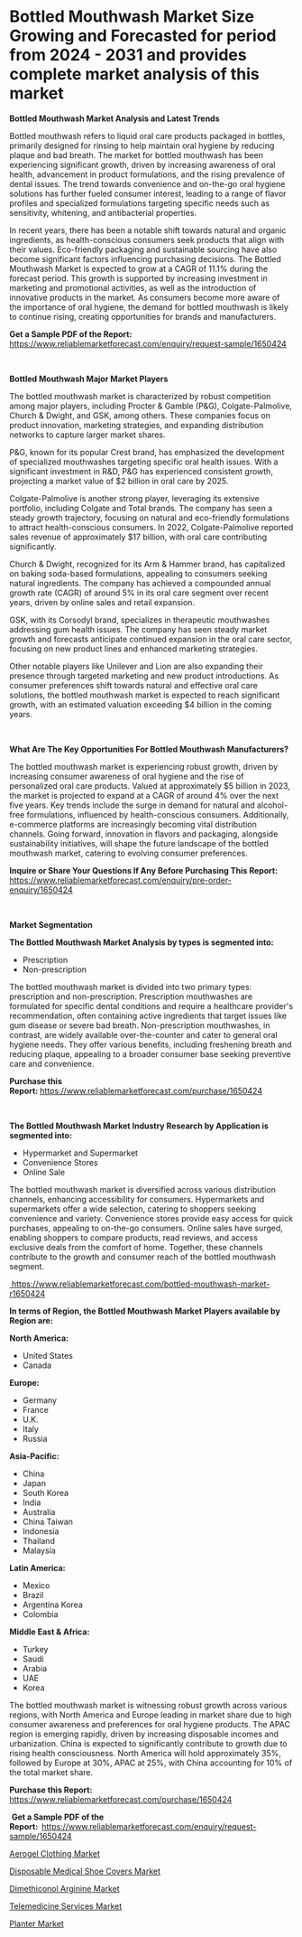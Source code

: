 <p><h1>Bottled Mouthwash Market Size Growing and Forecasted for period from 2024 - 2031 and provides complete market analysis of this market</h1></p><p><strong>Bottled Mouthwash Market Analysis and Latest Trends</strong></p>
<p><p>Bottled mouthwash refers to liquid oral care products packaged in bottles, primarily designed for rinsing to help maintain oral hygiene by reducing plaque and bad breath. The market for bottled mouthwash has been experiencing significant growth, driven by increasing awareness of oral health, advancement in product formulations, and the rising prevalence of dental issues. The trend towards convenience and on-the-go oral hygiene solutions has further fueled consumer interest, leading to a range of flavor profiles and specialized formulations targeting specific needs such as sensitivity, whitening, and antibacterial properties.</p><p>In recent years, there has been a notable shift towards natural and organic ingredients, as health-conscious consumers seek products that align with their values. Eco-friendly packaging and sustainable sourcing have also become significant factors influencing purchasing decisions. The Bottled Mouthwash Market is expected to grow at a CAGR of 11.1% during the forecast period. This growth is supported by increasing investment in marketing and promotional activities, as well as the introduction of innovative products in the market. As consumers become more aware of the importance of oral hygiene, the demand for bottled mouthwash is likely to continue rising, creating opportunities for brands and manufacturers.</p></p>
<p><strong>Get a Sample PDF of the Report:&nbsp;</strong> <a href="https://www.reliablemarketforecast.com/enquiry/request-sample/1650424?utm_campaign=1130&utm_medium=2&utm_source=Github&utm_content=ia&utm_term=26092024&utm_id=bottled-mouthwash">https://www.reliablemarketforecast.com/enquiry/request-sample/1650424</a></p>
<p>&nbsp;</p>
<p><strong>Bottled Mouthwash Major Market Players</strong></p>
<p><p>The bottled mouthwash market is characterized by robust competition among major players, including Procter & Gamble (P&G), Colgate-Palmolive, Church & Dwight, and GSK, among others. These companies focus on product innovation, marketing strategies, and expanding distribution networks to capture larger market shares.</p><p>P&G, known for its popular Crest brand, has emphasized the development of specialized mouthwashes targeting specific oral health issues. With a significant investment in R&D, P&G has experienced consistent growth, projecting a market value of $2 billion in oral care by 2025.</p><p>Colgate-Palmolive is another strong player, leveraging its extensive portfolio, including Colgate and Total brands. The company has seen a steady growth trajectory, focusing on natural and eco-friendly formulations to attract health-conscious consumers. In 2022, Colgate-Palmolive reported sales revenue of approximately $17 billion, with oral care contributing significantly.</p><p>Church & Dwight, recognized for its Arm & Hammer brand, has capitalized on baking soda-based formulations, appealing to consumers seeking natural ingredients. The company has achieved a compounded annual growth rate (CAGR) of around 5% in its oral care segment over recent years, driven by online sales and retail expansion.</p><p>GSK, with its Corsodyl brand, specializes in therapeutic mouthwashes addressing gum health issues. The company has seen steady market growth and forecasts anticipate continued expansion in the oral care sector, focusing on new product lines and enhanced marketing strategies.</p><p>Other notable players like Unilever and Lion are also expanding their presence through targeted marketing and new product introductions. As consumer preferences shift towards natural and effective oral care solutions, the bottled mouthwash market is expected to reach significant growth, with an estimated valuation exceeding $4 billion in the coming years.</p></p>
<p>&nbsp;</p>
<p><strong>What Are The Key Opportunities For Bottled Mouthwash Manufacturers?</strong></p>
<p><p>The bottled mouthwash market is experiencing robust growth, driven by increasing consumer awareness of oral hygiene and the rise of personalized oral care products. Valued at approximately $5 billion in 2023, the market is projected to expand at a CAGR of around 4% over the next five years. Key trends include the surge in demand for natural and alcohol-free formulations, influenced by health-conscious consumers. Additionally, e-commerce platforms are increasingly becoming vital distribution channels. Going forward, innovation in flavors and packaging, alongside sustainability initiatives, will shape the future landscape of the bottled mouthwash market, catering to evolving consumer preferences.</p></p>
<p><strong>Inquire or Share Your Questions If Any Before Purchasing This Report:</strong> <a href="https://www.reliablemarketforecast.com/enquiry/pre-order-enquiry/1650424?utm_campaign=1130&utm_medium=2&utm_source=Github&utm_content=ia&utm_term=26092024&utm_id=bottled-mouthwash">https://www.reliablemarketforecast.com/enquiry/pre-order-enquiry/1650424</a></p>
<p>&nbsp;</p>
<p><strong>Market Segmentation</strong></p>
<p><strong>The Bottled Mouthwash Market Analysis by types is segmented into:</strong></p>
<p><ul><li>Prescription</li><li>Non-prescription</li></ul></p>
<p><p>The bottled mouthwash market is divided into two primary types: prescription and non-prescription. Prescription mouthwashes are formulated for specific dental conditions and require a healthcare provider's recommendation, often containing active ingredients that target issues like gum disease or severe bad breath. Non-prescription mouthwashes, in contrast, are widely available over-the-counter and cater to general oral hygiene needs. They offer various benefits, including freshening breath and reducing plaque, appealing to a broader consumer base seeking preventive care and convenience.</p></p>
<p><strong>Purchase this Report:&nbsp;</strong><a href="https://www.reliablemarketforecast.com/purchase/1650424?utm_campaign=1130&utm_medium=2&utm_source=Github&utm_content=ia&utm_term=26092024&utm_id=bottled-mouthwash">https://www.reliablemarketforecast.com/purchase/1650424</a></p>
<p>&nbsp;</p>
<p><strong>The Bottled Mouthwash Market Industry Research by Application is segmented into:</strong></p>
<p><ul><li>Hypermarket and Supermarket</li><li>Convenience Stores</li><li>Online Sale</li></ul></p>
<p><p>The bottled mouthwash market is diversified across various distribution channels, enhancing accessibility for consumers. Hypermarkets and supermarkets offer a wide selection, catering to shoppers seeking convenience and variety. Convenience stores provide easy access for quick purchases, appealing to on-the-go consumers. Online sales have surged, enabling shoppers to compare products, read reviews, and access exclusive deals from the comfort of home. Together, these channels contribute to the growth and consumer reach of the bottled mouthwash segment.</p></p>
<p><a href="https://www.reliablemarketforecast.com/bottled-mouthwash-market-r1650424?utm_campaign=1130&utm_medium=2&utm_source=Github&utm_content=ia&utm_term=26092024&utm_id=bottled-mouthwash">&nbsp;https://www.reliablemarketforecast.com/bottled-mouthwash-market-r1650424</a></p>
<p><strong>In terms of Region, the Bottled Mouthwash Market Players available by Region are:</strong></p>
<p>
    <p> <strong> North America: </strong>
        <ul>
            <li>United States</li>
            <li>Canada</li>
        </ul>
        </p> 
    <p> <strong> Europe: </strong>
        <ul>
            <li>Germany</li>
            <li>France</li>
            <li>U.K.</li>
            <li>Italy</li>
            <li>Russia</li>
        </ul>
        </p> 
    <p> <strong> Asia-Pacific: </strong>
        <ul>
            <li>China</li>
            <li>Japan</li>
            <li>South Korea</li>
            <li>India</li>
            <li>Australia</li>
            <li>China Taiwan</li>
            <li>Indonesia</li>
            <li>Thailand</li>
            <li>Malaysia</li>
        </ul>
        </p> 
    <p> <strong> Latin America: </strong>
        <ul>
            <li>Mexico</li>
            <li>Brazil</li>
            <li>Argentina Korea</li>
            <li>Colombia</li>
        </ul>
        </p> 
    <p> <strong> Middle East & Africa: </strong>
        <ul>
            <li>Turkey</li>
            <li>Saudi</li>
            <li>Arabia</li>
            <li>UAE</li>
            <li>Korea</li>
        </ul>
    </p>
    </p>
<p><p>The bottled mouthwash market is witnessing robust growth across various regions, with North America and Europe leading in market share due to high consumer awareness and preferences for oral hygiene products. The APAC region is emerging rapidly, driven by increasing disposable incomes and urbanization. China is expected to significantly contribute to growth due to rising health consciousness. North America will hold approximately 35%, followed by Europe at 30%, APAC at 25%, with China accounting for 10% of the total market share.</p></p>
<p><strong>Purchase this Report: </strong><a href="https://www.reliablemarketforecast.com/purchase/1650424?utm_campaign=1130&utm_medium=2&utm_source=Github&utm_content=ia&utm_term=26092024&utm_id=bottled-mouthwash">https://www.reliablemarketforecast.com/purchase/1650424</a></p>
<p>&nbsp;<strong>Get a Sample PDF of the Report:&nbsp;&nbsp;</strong><a href="https://www.reliablemarketforecast.com/enquiry/request-sample/1650424?utm_campaign=1130&utm_medium=2&utm_source=Github&utm_content=ia&utm_term=26092024&utm_id=bottled-mouthwash">https://www.reliablemarketforecast.com/enquiry/request-sample/1650424</a></p>
<p><strong></strong></p>
<p><p><a href="https://issuu.com/reportprime-2/docs/aerogel-clothing-market-size-2030.p_c88e1210c5e8cb?utm_campaign=1130&utm_medium=2&utm_source=Github&utm_content=ia&utm_term=26092024&utm_id=bottled-mouthwash">Aerogel Clothing Market</a></p><p><a href="https://www.linkedin.com/pulse/disposable-medical-shoe-covers-market-global-regional-ezype?trackingId=O%2FvU7eTyQKmnWhzALr4mqA%3D%3D&utm_campaign=1130&utm_medium=2&utm_source=Github&utm_content=ia&utm_term=26092024&utm_id=bottled-mouthwash">Disposable Medical Shoe Covers Market</a></p><p><a href="https://github.com/RickHolmes3/Market-Research-Report-List-6/blob/main/dimethiconol-arginine-market.md?utm_campaign=1130&utm_medium=2&utm_source=Github&utm_content=ia&utm_term=26092024&utm_id=bottled-mouthwash">Dimethiconol Arginine Market</a></p><p><a href="https://www.linkedin.com/pulse/telemedicine-services-market-global-regional-analysis-focus-nl2qc?utm_campaign=1130&utm_medium=2&utm_source=Github&utm_content=ia&utm_term=26092024&utm_id=bottled-mouthwash">Telemedicine Services Market</a></p><p><a href="https://issuu.com/reportprime-2/docs/planter-market-size-2030.pptx_decb3e0b2ae30c?utm_campaign=1130&utm_medium=2&utm_source=Github&utm_content=ia&utm_term=26092024&utm_id=bottled-mouthwash">Planter Market</a></p></p>